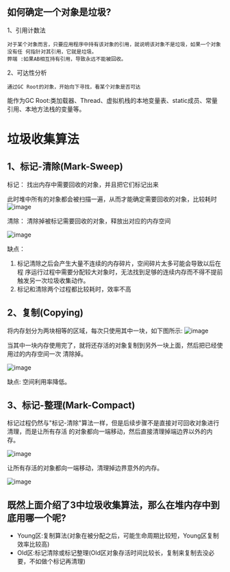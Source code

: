 ## 如何确定一个对象是垃圾?
1、引用计数法
    
    对于某个对象而言，只要应用程序中持有该对象的引用，就说明该对象不是垃圾，如果一个对象没有任 何指针对其引用，它就是垃圾。
    弊端 :如果AB相互持有引用，导致永远不能被回收。

2、可达性分析

    通过GC Root的对象，开始向下寻找，看某个对象是否可达

能作为GC Root:类加载器、Thread、虚拟机栈的本地变量表、static成员、常量引用、本地方法栈的变量等。


# 垃圾收集算法

## 1、标记-清除(Mark-Sweep)
标记：
 找出内存中需要回收的对象，并且把它们标记出来

此时堆中所有的对象都会被扫描一遍，从而才能确定需要回收的对象，比较耗时
![image](http://java-run-blog.oss-cn-zhangjiakou.aliyuncs.com/9fc245b9461b412ead1be84f3beb769c.png
)

清除：
清除掉被标记需要回收的对象，释放出对应的内存空间

![image](http://java-run-blog.oss-cn-zhangjiakou.aliyuncs.com/768f8e4284984c2fbb17a609fbc63fc3.png
)

缺点：

1. 标记清除之后会产生大量不连续的内存碎片，空间碎片太多可能会导致以后在程 序运行过程中需要分配较大对象时，无法找到足够的连续内存而不得不提前触发另一次垃圾收集动作。
2. 标记和清除两个过程都比较耗时，效率不高 

## 2、复制(Copying)

将内存划分为两块相等的区域，每次只使用其中一块，如下图所示:
![image](http://java-run-blog.oss-cn-zhangjiakou.aliyuncs.com/a07c2d6fd5c749099a0f5cb3a4ffa64f.png
)

当其中一块内存使用完了，就将还存活的对象复制到另外一块上面，然后把已经使用过的内存空间一次 清除掉。

![image](http://java-run-blog.oss-cn-zhangjiakou.aliyuncs.com/c9bed98ae40846709486e04342addc49.png)

缺点: 空间利用率降低。

## 3、标记-整理(Mark-Compact)

标记过程仍然与"标记-清除"算法一样，但是后续步骤不是直接对可回收对象进行清理，而是让所有存活 的对象都向一端移动，然后直接清理掉端边界以外的内存。

![image](http://java-run-blog.oss-cn-zhangjiakou.aliyuncs.com/772ac47723f644f7b17c3656566b0f72.png)

让所有存活的对象都向一端移动，清理掉边界意外的内存。

![image](http://java-run-blog.oss-cn-zhangjiakou.aliyuncs.com/314f53332e354da8aec78ff2e66fdd24.png)


## 既然上面介绍了3中垃圾收集算法，那么在堆内存中到底用哪一个呢?

- Young区:复制算法(对象在被分配之后，可能生命周期比较短，Young区复制效率比较高) 
- Old区:标记清除或标记整理(Old区对象存活时间比较长，复制来复制去没必要，不如做个标记再清理)